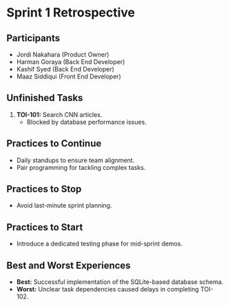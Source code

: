 # Sprint 1 Retrospective

## Participants
- Jordi Nakahara (Product Owner)
- Harman Goraya (Back End Developer)
- Kashif Syed (Back End Developer)
- Maaz Siddiqui (Front End Developer) 

## Unfinished Tasks
1. **TOI-101:** Search CNN articles.  
   - Blocked by database performance issues.  

## Practices to Continue
- Daily standups to ensure team alignment.  
- Pair programming for tackling complex tasks.  

## Practices to Stop
- Avoid last-minute sprint planning.  

## Practices to Start
- Introduce a dedicated testing phase for mid-sprint demos.  

## Best and Worst Experiences
- **Best:** Successful implementation of the SQLite-based database schema.  
- **Worst:** Unclear task dependencies caused delays in completing TOI-102.
